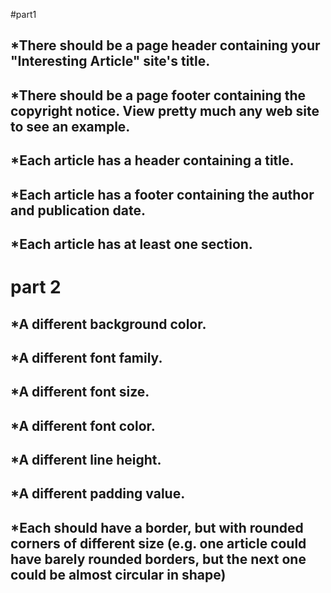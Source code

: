 #part1
## *There should be a page header containing your "Interesting Article" site's title.
## *There should be a page footer containing the copyright notice. View pretty much any web site to see an example.
## *Each article has a header containing a title.
## *Each article has a footer containing the author and publication date.
## *Each article has at least one section.

# part 2
## *A different background color.
## *A different font family.
## *A different font size.
## *A different font color.
## *A different line height.
## *A different padding value.
## *Each should have a border, but with rounded corners of different size (e.g. one article could have barely rounded borders, but the next one could be almost circular in shape)